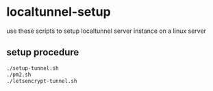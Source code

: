 # localtunnel-setup

use these scripts to setup localtunnel server instance on a linux server

## setup procedure

```sh
./setup-tunnel.sh
./pm2.sh
./letsencrypt-tunnel.sh
```